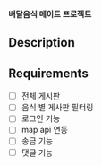 **배달음식 메이트 프로젝트**

## Description

## Requirements

- [ ] 전체 게시판
- [ ] 음식 별 게사판 필터링
- [ ] 로그인 기능
- [ ] map api 연동
- [ ] 송금 기능
- [ ] 댓글 기능
